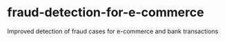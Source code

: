 # fraud-detection-for-e-commerce
Improved detection of fraud cases for e-commerce and bank transactions
